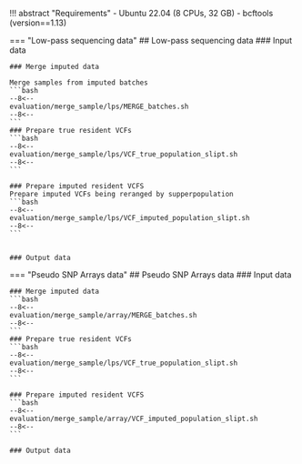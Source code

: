 !!! abstract "Requirements"
    - Ubuntu 22.04 (8 CPUs, 32 GB)
    - bcftools (version==1.13)

=== "Low-pass sequencing data"
    ## Low-pass sequencing data
    ### Input data 

    ### Merge imputed data

    Merge samples from imputed batches
    ```bash
    --8<--
    evaluation/merge_sample/lps/MERGE_batches.sh
    --8<--
    ```
    ### Prepare true resident VCFs
    ```bash
    --8<--
    evaluation/merge_sample/lps/VCF_true_population_slipt.sh
    --8<--
    ```

    ### Prepare imputed resident VCFS
    Prepare imputed VCFs being reranged by supperpopulation
    ```bash
    --8<--
    evaluation/merge_sample/lps/VCF_imputed_population_slipt.sh
    --8<--
    ```


    ### Output data

=== "Pseudo SNP Arrays data"
    ## Pseudo SNP Arrays data
    ### Input data

    ### Merge imputed data
    ```bash
    --8<--
    evaluation/merge_sample/array/MERGE_batches.sh
    --8<--
    ```
    ### Prepare true resident VCFs
    ```bash
    --8<--
    evaluation/merge_sample/lps/VCF_true_population_slipt.sh
    --8<--
    ```

    ### Prepare imputed resident VCFS
    ```bash
    --8<--
    evaluation/merge_sample/array/VCF_imputed_population_slipt.sh
    --8<--
    ```

    ### Output data